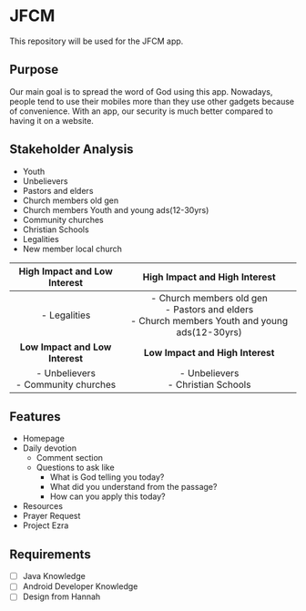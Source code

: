 # JFCM
This repository will be used for the JFCM app.

## Purpose
Our main goal is to spread the word of God using this app. Nowadays, people tend to use their mobiles more than they use other gadgets because of convenience. With an app, our security is much better compared to having it on a website.

## Stakeholder Analysis
- Youth
- Unbelievers
- Pastors and elders
- Church members old gen
- Church members Youth and young ads(12-30yrs)
- Community churches
- Christian Schools
- Legalities
- New member local church

|     **High Impact and Low Interest**     	|                                    **High Impact and High Interest**                                   	|
|:----------------------------------------:	|:------------------------------------------------------------------------------------------------------:	|
| - Legalities<br>                         	| - Church members old gen<br> - Pastors and elders  <br> - Church members Youth and young ads(12-30yrs) 	|
|      **Low Impact and Low Interest**     	|                                    **Low Impact and High Interest**                                    	|
| - Unbelievers <br> - Community churches  	| - Unbelievers <br> - Christian Schools                                                                 	|

## Features
- Homepage
- Daily devotion
    - Comment section
    - Questions to ask like
	    - What is God telling you today?
	    - What did you understand from the passage?
	    - How can you apply this today?
- Resources
- Prayer Request
- Project Ezra

## Requirements
- [ ] Java Knowledge
- [ ] Android Developer Knowledge
- [ ] Design from Hannah